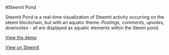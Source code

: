 #Steemit Pond

Steemit Pond is a real-time visualization of Steemit activity occurring on the steem blockchain, but with an aquatic theme. *Postings, comments, upvotes, downvotes* - all are displayed as aquatic elements within the Steem pond.

[View the demo](http://steemitpond.com)

[View on Steemit](#)